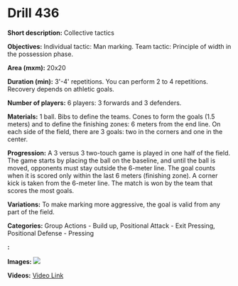 # Drill 436

**Short description:**
Collective tactics

**Objectives:**
Individual tactic: Man marking. Team tactic: Principle of width in the possession phase.

**Area (mxm):**
20x20

**Duration (min):**
3'-4' repetitions. You can perform 2 to 4 repetitions. Recovery depends on athletic goals.

**Number of players:**
6 players: 3 forwards and 3 defenders.

**Materials:**
1 ball. Bibs to define the teams. Cones to form the goals (1.5 meters) and to define the finishing zones: 6 meters from the end line. On each side of the field, there are 3 goals: two in the corners and one in the center.

**Progression:**
A 3 versus 3 two-touch game is played in one half of the field. The game starts by placing the ball on the baseline, and until the ball is moved, opponents must stay outside the 6-meter line. The goal counts when it is scored only within the last 6 meters (finishing zone). A corner kick is taken from the 6-meter line. The match is won by the team that scores the most goals.

**Variations:**
To make marking more aggressive, the goal is valid from any part of the field.

**Categories:**
Group Actions - Build up, Positional Attack - Exit Pressing, Positional Defense - Pressing

**:**


**Images:**
![](https://www.coachingfutsal.com/\images\0f7cafadb7c21d9e9efccc08b7a50792e8d5dbce235eedb66f0e563b997bdc33a98daf1820fd0f96f8d14fbeb656403338f8322a681e134eb23d6d1b91ef827c4e00a4da79ccc.jpg)

**Videos:**
[Video Link](https://www.youtube.com/embed/s8eOAHe-FNI)

